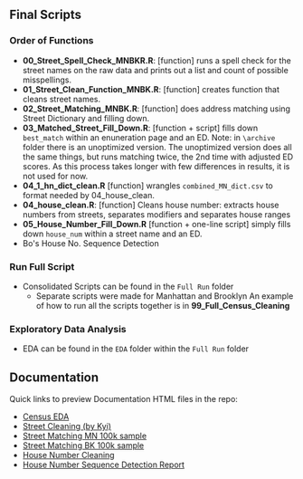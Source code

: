## Final Scripts
### Order of Functions
* **00_Street_Spell_Check_MNBKR.R**: [function] runs a spell check for the street names on the raw data and prints out a list and count of possible misspellings. 
* **01_Street_Clean_Function_MNBK.R**: [function] creates function that cleans street names.
* **02_Street_Matching_MNBK.R**: [function] does address matching using Street Dictionary and filling down.
* **03_Matched_Street_Fill_Down.R**: [function + script] fills down `best_match` within an enuneration page and an ED. Note: in `\archive` folder there is an unoptimized version. The unoptimized version does all the same things, but runs matching twice, the 2nd time with adjusted ED scores. As this process takes longer with few differences in results, it is not used for now.
* **04_1_hn_dict_clean.R** [function] wrangles `combined_MN_dict.csv` to format needed by 04_house_clean.
* **04_house_clean.R**: [function] Cleans house number: extracts house numbers from streets, separates modifiers and separates house ranges
* **05_House_Number_Fill_Down.R** [function + one-line script] simply fills down `house_num` within a street name and an ED.
* Bo's House No. Sequence Detection

### Run Full Script
* Consolidated Scripts can be found in the `Full Run` folder
  * Separate scripts were made for Manhattan and Brooklyn
An example of how to run all the scripts together is in **99_Full_Census_Cleaning**

### Exploratory Data Analysis
* EDA can be found in the `EDA` folder within the `Full Run` folder

## Documentation
Quick links to preview Documentation HTML files in the repo:

* [Census EDA](http://htmlpreview.github.io/?https://raw.githubusercontent.com/CenterForSpatialResearch/hnyc_census/master/Scripts/Street/Census_EDA_MN.html)
* [Street Cleaning (by Kyi)](http://htmlpreview.github.io/?https://raw.githubusercontent.com/CenterForSpatialResearch/hnyc_census/master/Scripts/Street/Street_Cleaning_MN.html)
* [Street Matching MN 100k sample](http://htmlpreview.github.io/?https://raw.githubusercontent.com/CenterForSpatialResearch/hnyc_census/master/Scripts/Street/Street_Dist_Check_MN.html)
* [Street Matching BK 100k sample](http://htmlpreview.github.io/?https://raw.githubusercontent.com/CenterForSpatialResearch/hnyc_census/master/Scripts/Street/Street_Dist_Check_BK.html)
* [House Number Cleaning](http://htmlpreview.github.io/?https://raw.githubusercontent.com/CenterForSpatialResearch/hnyc_census/master/Scripts/House/House_Cleaning_100k_MN.html)
* [House Number Sequence Detection Report](http://htmlpreview.github.io/?https://raw.githubusercontent.com/CenterForSpatialResearch/hnyc_census/master/Scripts/House/merge_sequence_report.html)
